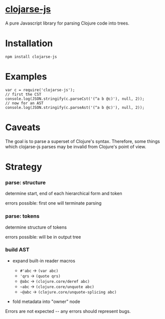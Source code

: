 [clojarse-js](http://mattfenwick.github.io/clojarse-js/)
=================

A pure Javascript library for parsing Clojure code into trees.


# Installation #

    npm install clojarse-js



# Examples #

    var c = require('clojarse-js');
    // first the CST
    console.log(JSON.stringify(c.parseCst('(^a b @c)'), null, 2));
    // now for an AST
    console.log(JSON.stringify(c.parseAst('(^a b @c)'), null, 2));



# Caveats #

The goal is to parse a superset of Clojure's syntax.  Therefore, some things
which clojarse-js parses may be invalid from Clojure's point of view.



# Strategy #

### parse: structure ###
 
determine start, end of each hierarchical form and token
   
errors possible:  first one will terminate parsing



### parse: tokens ###

determine structure of tokens 

errors possible: will be in output tree


 
### build AST ###

 - expand built-in reader macros

   - `#'abc` -> `(var abc)`
   - `'qrs` -> `(quote qrs)`
   - `@abc` -> `(clojure.core/deref abc)`
   - `~abc` -> `(clojure.core/unquote abc)`
   - `~@abc` -> `(clojure.core/unquote-splicing abc)`

 - fold metadata into "owner" node

Errors are not expected -- any errors should represent bugs.

